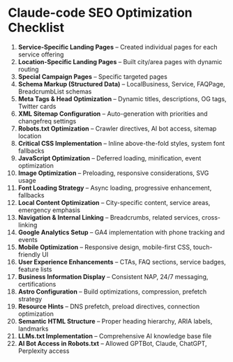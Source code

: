 # Claude-code SEO Optimization Checklist

1. **Service-Specific Landing Pages** – Created individual pages for each service offering  
2. **Location-Specific Landing Pages** – Built city/area pages with dynamic routing  
3. **Special Campaign Pages** – Specific targeted pages  
4. **Schema Markup (Structured Data)** – LocalBusiness, Service, FAQPage, BreadcrumbList schemas  
5. **Meta Tags & Head Optimization** – Dynamic titles, descriptions, OG tags, Twitter cards  
6. **XML Sitemap Configuration** – Auto-generation with priorities and changefreq settings  
7. **Robots.txt Optimization** – Crawler directives, AI bot access, sitemap location  
8. **Critical CSS Implementation** – Inline above-the-fold styles, system font fallbacks  
9. **JavaScript Optimization** – Deferred loading, minification, event optimization  
10. **Image Optimization** – Preloading, responsive considerations, SVG usage  
11. **Font Loading Strategy** – Async loading, progressive enhancement, fallbacks  
12. **Local Content Optimization** – City-specific content, service areas, emergency emphasis  
13. **Navigation & Internal Linking** – Breadcrumbs, related services, cross-linking  
14. **Google Analytics Setup** – GA4 implementation with phone tracking and events  
15. **Mobile Optimization** – Responsive design, mobile-first CSS, touch-friendly UI  
16. **User Experience Enhancements** – CTAs, FAQ sections, service badges, feature lists  
17. **Business Information Display** – Consistent NAP, 24/7 messaging, certifications  
18. **Astro Configuration** – Build optimizations, compression, prefetch strategy  
19. **Resource Hints** – DNS prefetch, preload directives, connection optimization  
20. **Semantic HTML Structure** – Proper heading hierarchy, ARIA labels, landmarks  
21. **LLMs.txt Implementation** – Comprehensive AI knowledge base file  
22. **AI Bot Access in Robots.txt** – Allowed GPTBot, Claude, ChatGPT, Perplexity access  
